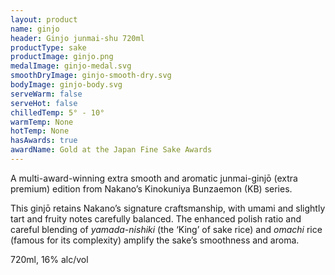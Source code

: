 ```yaml
---
layout: product
name: ginjo
header: Ginjo junmai-shu 720ml
productType: sake
productImage: ginjo.png
medalImage: ginjo-medal.svg
smoothDryImage: ginjo-smooth-dry.svg
bodyImage: ginjo-body.svg
serveWarm: false
serveHot: false
chilledTemp: 5° - 10°
warmTemp: None
hotTemp: None
hasAwards: true
awardName: Gold at the Japan Fine Sake Awards
---
```


A multi-award-winning extra smooth and aromatic junmai-ginjō (extra premium) edition from Nakano’s Kinokuniya Bunzaemon (KB) series.  

This ginjō retains Nakano’s signature craftsmanship, with umami and slightly tart and fruity notes carefully balanced. The enhanced polish ratio and careful blending of <i>yamada-nishiki</i> (the ‘King’ of sake rice) and <i>omachi</i> rice (famous for its complexity) amplify the sake’s smoothness and aroma.

720ml, 16% alc/vol